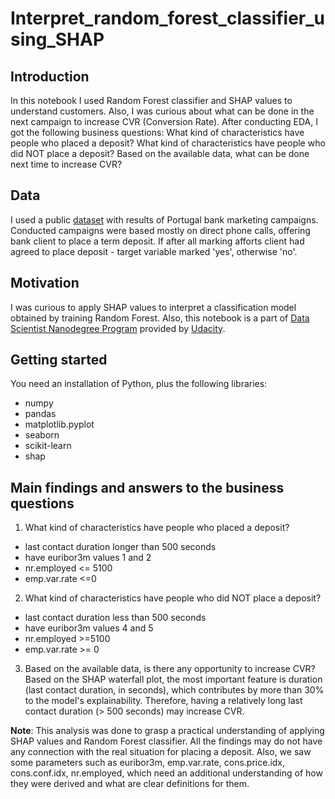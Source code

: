 # Interpret_random_forest_classifier_using_SHAP

## Introduction

In this notebook I used Random Forest classifier and SHAP values to understand customers. Also, I was curious about what can be done in the next campaign to increase CVR (Conversion Rate). After conducting EDA, I got the following business questions:
What kind of characteristics have people who placed a deposit?
What kind of characteristics have people who did NOT place a deposit?
Based on the available data, what can be done next time to increase CVR?

## Data
I used a public [dataset](https://www.kaggle.com/volodymyrgavrysh/bank-marketing-campaigns-dataset/data) with results of Portugal bank marketing campaigns. Conducted campaigns were based mostly on direct phone calls, offering bank client to place a term deposit. If after all marking afforts client had agreed to place deposit - target variable marked 'yes', otherwise 'no'.

## Motivation
I was curious to apply SHAP values to interpret a classification model obtained by training Random Forest. Also, this notebook is a part of [Data Scientist Nanodegree Program](https://www.udacity.com/course/data-scientist-nanodegree--nd025) provided by [Udacity](https://www.udacity.com).

## Getting started
You need an installation of Python, plus the following libraries:
* numpy
* pandas
* matplotlib.pyplot
* seaborn
* scikit-learn
* shap

## Main findings and answers to the business questions
1) What kind of characteristics have people who placed a deposit?
* last contact duration longer than 500 seconds
* have euribor3m values 1 and 2
* nr.employed <= 5100
* emp.var.rate <=0

2) What kind of characteristics have people who did NOT place a deposit?
* last contact duration less than 500 seconds
* have euribor3m values 4 and 5
* nr.employed >=5100
* emp.var.rate >= 0

3) Based on the available data, is there any opportunity to increase CVR?
Based on the SHAP waterfall plot, the most important feature is duration (last contact duration, in seconds), which contributes by more than 30% to the model's explainability. Therefore, having a relatively long last contact duration (> 500 seconds) may increase CVR.

**Note**: This analysis was done to grasp a practical understanding of applying SHAP values and Random Forest classifier. All the findings may do not have any connection with the real situation for placing a deposit. Also, we saw some parameters such as euribor3m, emp.var.rate, cons.price.idx, cons.conf.idx, nr.employed, which need an additional understanding of how they were derived and what are clear definitions for them.
